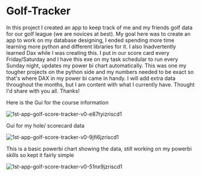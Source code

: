 # Golf-Tracker
In this project I created an app to keep track of me and my friends golf data for our golf league (we are novices at best). My goal here was to create an app to work on my database designing, I ended spending more time learning more python and different libraries for it. I also Inadvertently learned Dax while I was creating this. I put in our score card every Friday/Saturday and I have this exe on my task schedular to run every Sunday night, updates my power bi chart automatically. This was one my tougher projects on the python side and my numbers needed to be exact so that's where DAX in my power bi came in handy. I will add extra data throughout the months, but I am content with what I currently have. Thought I'd share with you all. Thanks!

Here is the Gui for the course information

![1st-app-golf-score-tracker-v0-e87tyizriscd1](https://github.com/user-attachments/assets/867bdf32-002f-4598-8fe1-753e2ae7add0)

Gui for my hole/ scorecard data

![1st-app-golf-score-tracker-v0-9jfi6jzriscd1](https://github.com/user-attachments/assets/fcba1abf-e912-4372-a7e9-00af2bfd63d3)

This is a basic powerbi chart showing the data, still working on my powerbi skills so kept it fairly simple

![1st-app-golf-score-tracker-v0-51nx9jzriscd1](https://github.com/user-attachments/assets/6a436c8e-a6a9-48d4-9ac5-8af759d2e102)
